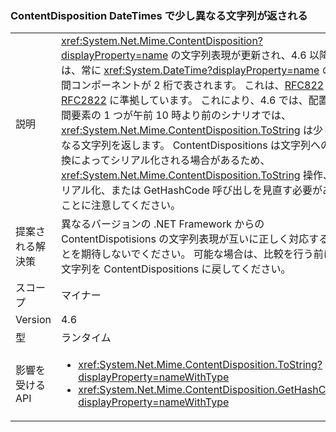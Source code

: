 ### <a name="contentdisposition-datetimes-returns-slightly-different-string"></a>ContentDisposition DateTimes で少し異なる文字列が返される

|   |   |
|---|---|
|説明|<xref:System.Net.Mime.ContentDisposition?displayProperty=name> の文字列表現が更新され、4.6 以降では、常に <xref:System.DateTime?displayProperty=name> の時間コンポーネントが 2 桁で表されます。 これは、[RFC822](http://www.ietf.org/rfc/rfc0822.txt) と [RFC2822](http://www.ietf.org/rfc/rfc2822.txt) に準拠しています。 これにより、4.6 では、配置の時間要素の 1 つが午前 10 時より前のシナリオでは、<xref:System.Net.Mime.ContentDisposition.ToString> は少し異なる文字列を返します。 ContentDispositions は文字列への変換によってシリアル化される場合があるため、<xref:System.Net.Mime.ContentDisposition.ToString> 操作、シリアル化、または GetHashCode 呼び出しを見直す必要があることに注意してください。|
|提案される解決策|異なるバージョンの .NET Framework からの ContentDispotisions の文字列表現が互いに正しく対応することを期待しないでください。 可能な場合は、比較を行う前に、文字列を ContentDispositions に戻してください。|
|スコープ|マイナー|
|Version|4.6|
|型|ランタイム|
|影響を受ける API|<ul><li><xref:System.Net.Mime.ContentDisposition.ToString?displayProperty=nameWithType></li><li><xref:System.Net.Mime.ContentDisposition.GetHashCode?displayProperty=nameWithType></li></ul>|

